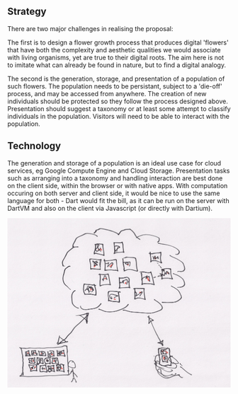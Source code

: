 ## Strategy

There are two major challenges in realising the proposal:

The first is to design a flower growth process that produces digital 'flowers' that have both the complexity and aesthetic qualities we would associate with living organisms, yet are true to their digital roots. The aim here is not to imitate what can already be found in nature, but to find a digital analogy.

The second is the generation, storage, and presentation of a population of such flowers. The population needs to be persistant, subject to a 'die-off' process, and may be accessed from anywhere. The creation of new individuals should be protected so they follow the process designed above. Presentation should suggest a taxonomy or at least some attempt to classify individuals in the population. Visitors will need to be able to interact with the population.

## Technology

The generation and storage of a population is an ideal use case for cloud services, eg Google Compute Engine and Cloud Storage. Presentation tasks such as arranging into a taxonomy and handling interaction are best done on the client side, within the browser or with native apps. With computation occuring on both server and client side, it would be nice to use the same language for both - Dart would fit the bill, as it can be run on the server with DartVM and also on the client via Javascript (or directly with Dartium).

![Cloud/Clients](../project_images/cloudclient.jpg?raw=true "Cloud/Clients")



